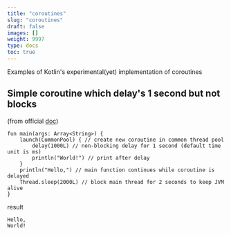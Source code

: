 ```yaml
---
title: "coroutines"
slug: "coroutines"
draft: false
images: []
weight: 9997
type: docs
toc: true
---
```


Examples of Kotlin's experimental(yet) implementation of coroutines

## Simple coroutine which delay's 1 second but not blocks
 (from official [doc][1])

    fun main(args: Array<String>) {
        launch(CommonPool) { // create new coroutine in common thread pool
            delay(1000L) // non-blocking delay for 1 second (default time unit is ms)
            println("World!") // print after delay
        }
        println("Hello,") // main function continues while coroutine is delayed
        Thread.sleep(2000L) // block main thread for 2 seconds to keep JVM alive
    }

result 

    Hello,
    World!


  [1]: https://github.com/Kotlin/kotlinx.coroutines/blob/master/coroutines-guide.md#your-first-coroutine

